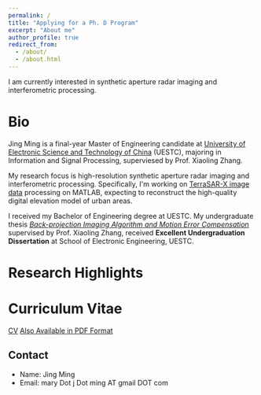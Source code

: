 ```yaml
---
permalink: /
title: "Applying for a Ph. D Program"
excerpt: "About me"
author_profile: true
redirect_from:
  - /about/
  - /about.html
---
```


I am currently interested in synthetic aperture radar imaging and interferometric processing.

Bio
======
Jing Ming is a final-year Master of Engineering candidate at [University of Electronic Science and Technology of China](https://en.uestc.edu.cn/) (UESTC), majoring in Information and Signal Processing, superviesed by Prof. Xiaoling Zhang.

My research focus is high-resolution synthetic aperture radar imaging and interferometric processing. Specifically, I'm working on [TerraSAR-X image data](https://earth.esa.int/web/eoportal/satellite-missions/t/terrasar-x) processing on MATLAB, expecting to reconstruct the high-quality digital elevation model of urban areas.

I received my Bachelor of Engineering degree at UESTC. My undergraduate thesis [*Back-projection Imaging Algorithm and Motion Error Compensation*](/research/2017-06-30-Back-projection-Imaging-Algorithm-and-Motion-Error-Compensation.html) supervised by Prof. Xiaoling Zhang, received **Excellent Undergraduation Dissertation** at School of Electronic Engineering, UESTC.

Research Highlights
======


Curriculum Vitae
======
[CV](https://jingming2019.github.io/CurriculumVitae)
[Also Available in PDF Format](https://github.com/JingMing2019/CurriculumVitae/raw/master/cv_JingMing.pdf)


Contact
------
* Name: Jing Ming
* Email: mary Dot j Dot ming AT gmail DOT com